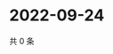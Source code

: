 # 2022-09-24

共 0 条

<!-- BEGIN WEIBO -->
<!-- 最后更新时间 Sat Sep 24 2022 16:21:53 GMT+0800 (China Standard Time) -->

<!-- END WEIBO -->
